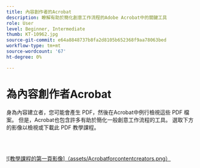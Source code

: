 ```yaml
---
title: 內容創作者的Acrobat
description: 瞭解有助於簡化創意工作流程的Adobe Acrobat中的關鍵工具
role: User
level: Beginner, Intermediate
thumb: KT-10962.jpg
source-git-commit: e64a8848737b8fa2d8105b652368f9aa78063bed
workflow-type: tm+mt
source-wordcount: '67'
ht-degree: 0%

---
```


# 為內容創作者Acrobat

身為內容建立者，您可能會產生 PDF，然後在Acrobat中例行檢視這些 PDF 檔案。 但是，Acrobat也包含許多有助於簡化一般創意工作流程的工具。 選取下方的影像以檢視或下載此 PDF 教學課程。

<br> 

[![教學課程的第一頁影像]（assets/Acrobatforcontentcreators.png）](assets/AcrobatforContentCreators.pdf)
